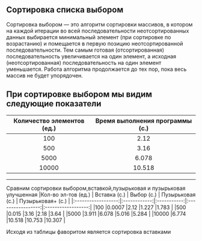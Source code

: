    **Сортировка списка выбором**
   -----------------------------------------------
   Сортировка выбором — это алгоритм сортировки массивов, в котором на каждой итерации во всей последовательности неотсортированных данных выбирается минимальный элемент (при сортировке по возрастанию) и помещается в первую позицию неотсортированной последовательности. Тем самым готовая (отсортированная) последовательность увеличивается на один элемент, а исходная (неотсортированная) последовательность на один элемент уменьшается. Работа алгоритма продолжается до тех пор, пока весь массив не будет упорядочен.
   
   При сортировке выбором мы видим следующие показатели
   -----------------------------------------------
   |Количество элементов (ед.)|Время выполнения программы (с.)|
   |:------------------------:|:-----------------------------:|
   |100     |2.12   |
   |500     |3.16   |
   |5000    |6.078  |
   |10000   |10.518 |
   -----------------------------------------------
   Сравним сортировки выбором,вставкой,пузырьковая и пузырьковая улучшенная
   |Кол-во эл-тов (ед.) |	Вставка (с.) |	Выбор (с.) |	Пузырьковая (с.) |	Пузырьковая+ (с.) |
   |:------------------:|:------------:|:-----------:|:-----------------:|:------------------:|
   |100     |0.0007   |2.12     |1.227  |1.783    |
   |500     |0.015    |3.16     |2.18   |3.64     |
   |5000    |3.911    |6.078    |5.016  |5.284    |
   |10000   |6.774    |10.518   |10.753 |10.307   |

Исходя из таблицы фаворитом является сортировка вставками

